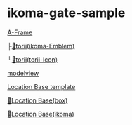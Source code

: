 # ikoma-gate-sample

[A-Frame](./A-Frame-Sample)

├[👷torii(ikoma-Emblem)](./A-Frame-ikoma-Emblem/)

└[👷torii(torii-Icon)](./A-Frame-ikoma-toriiIcon/)

[modelview](./AR-VR-Sample)

[Location Base template](./location-based-ar-sample/)

[👷Location Base(box)](./location-based-boxsample/)

[👷Location Base(ikoma)](./location-based-ikoma/)


